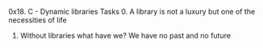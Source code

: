 0x18. C - Dynamic libraries
Tasks
0. A library is not a luxury but one of the necessities of life
1. Without libraries what have we? We have no past and no future
